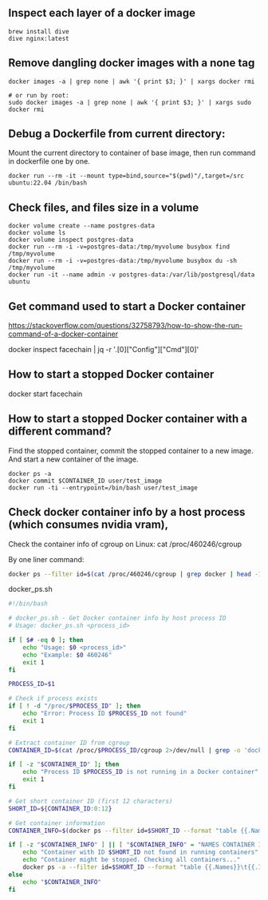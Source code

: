 ## Inspect each layer of a docker image

```
brew install dive
dive nginx:latest
```

## Remove dangling docker images with a none tag

```
docker images -a | grep none | awk '{ print $3; }' | xargs docker rmi

# or run by root:
sudo docker images -a | grep none | awk '{ print $3; }' | xargs sudo docker rmi
```

## Debug a Dockerfile from current directory:

Mount the current directory to container of base image, then run command in dockerfile one by one.

```
docker run --rm -it --mount type=bind,source="$(pwd)"/,target=/src ubuntu:22.04 /bin/bash
```

## Check files, and files size in a volume

```
docker volume create --name postgres-data
docker volume ls
docker volume inspect postgres-data
docker run --rm -i -v=postgres-data:/tmp/myvolume busybox find /tmp/myvolume
docker run --rm -i -v=postgres-data:/tmp/myvolume busybox du -sh /tmp/myvolume
docker run -it --name admin -v postgres-data:/var/lib/postgresql/data ubuntu

```

## Get command used to start a Docker container

https://stackoverflow.com/questions/32758793/how-to-show-the-run-command-of-a-docker-container

docker inspect facechain |  jq -r '.[0]["Config"]["Cmd"][0]'

## How to start a stopped Docker container

docker start facechain

## How to start a stopped Docker container with a different command?

Find the stopped container, commit the stopped container to a new image. 
And start a new container of the image.

```
docker ps -a
docker commit $CONTAINER_ID user/test_image
docker run -ti --entrypoint=/bin/bash user/test_image

```

## Check docker container info by a host process (which consumes nvidia vram), 

Check the container info of cgroup on Linux:
cat /proc/460246/cgroup

By one liner command:
``` bash
docker ps --filter id=$(cat /proc/460246/cgroup | grep docker | head -1 | sed 's/.*docker[/-]\([a-f0-9]\{64\}\).*/\1/' | cut -c1-12) --format "table {{.Names}}\t{{.ID}}\t{{.Image}}\t{{.Status}}"
```

 docker_ps.sh
``` bash
#!/bin/bash

# docker_ps.sh - Get Docker container info by host process ID
# Usage: docker_ps.sh <process_id>

if [ $# -eq 0 ]; then
    echo "Usage: $0 <process_id>"
    echo "Example: $0 460246"
    exit 1
fi

PROCESS_ID=$1

# Check if process exists
if [ ! -d "/proc/$PROCESS_ID" ]; then
    echo "Error: Process ID $PROCESS_ID not found"
    exit 1
fi

# Extract container ID from cgroup
CONTAINER_ID=$(cat /proc/$PROCESS_ID/cgroup 2>/dev/null | grep -o 'docker[/-][a-f0-9]\{64\}' | head -1 | sed 's/docker[/-]//')

if [ -z "$CONTAINER_ID" ]; then
    echo "Process ID $PROCESS_ID is not running in a Docker container"
    exit 1
fi

# Get short container ID (first 12 characters)
SHORT_ID=${CONTAINER_ID:0:12}

# Get container information
CONTAINER_INFO=$(docker ps --filter id=$SHORT_ID --format "table {{.Names}}\t{{.ID}}\t{{.Image}}\t{{.Status}}" --no-trunc)

if [ -z "$CONTAINER_INFO" ] || [ "$CONTAINER_INFO" = "NAMES	CONTAINER ID	IMAGE	STATUS" ]; then
    echo "Container with ID $SHORT_ID not found in running containers"
    echo "Container might be stopped. Checking all containers..."
    docker ps -a --filter id=$SHORT_ID --format "table {{.Names}}\t{{.ID}}\t{{.Image}}\t{{.Status}}"
else
    echo "$CONTAINER_INFO"
fi
```
